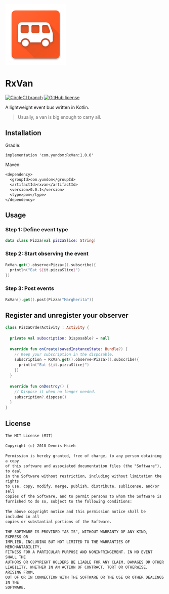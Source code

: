 ![RxVan Logo](https://github.com/yundom/RxVan/blob/master/images/logo.png)

# RxVan
[![CircleCI branch](https://img.shields.io/circleci/project/yundom/RxVan/master.svg)](https://circleci.com/gh/yundom/RxVan/tree/master)
[![GitHub license](https://img.shields.io/github/license/yundom/RxVan.svg)](https://github.com/yundom/RxVan/blob/master/LICENSE)

A lightweight event bus written in Kotlin.

> Usually, a van is big enough to carry all.

## Installation
Gradle:
```
implementation 'com.yundom:RxVan:1.0.0'
```

Maven:
```
<dependency>
  <groupId>com.yundom</groupId>
  <artifactId>rxvan</artifactId>
  <version>0.0.1</version>
  <type>pom</type>
</dependency>
```

## Usage
### Step 1: Define event type

``` kotlin
data class Pizza(val pizzaSlice: String)
```

### Step 2: Start observing the event

``` kotlin
RxVan.get().observe<Pizza>().subscribe({
  println("Eat ${it.pizzaSlice}")
})
```

### Step 3: Post events
``` kotlin
RxVan().get().post(Pizza("Margherita"))
```

## Register and unregister your observer
``` kotlin
class PizzaOrderActivity : Activity {

  private val subscription: Disposable? = null

  override fun onCreate(savedInstanceState: Bundle?) {
    // Keep your subscription in the disposable.
    subscription = RxVan.get().observe<Pizza>().subscribe({
      println("Eat ${it.pizzaSlice}")
    })
  }

  override fun onDestroy() {
    // Dispose it when no longer needed.
    subscription?.dispose()
  }
}
```

## License
```text
The MIT License (MIT)

Copyright (c) 2018 Dennis Hsieh

Permission is hereby granted, free of charge, to any person obtaining a copy
of this software and associated documentation files (the "Software"), to deal
in the Software without restriction, including without limitation the rights
to use, copy, modify, merge, publish, distribute, sublicense, and/or sell
copies of the Software, and to permit persons to whom the Software is
furnished to do so, subject to the following conditions:

The above copyright notice and this permission notice shall be included in all
copies or substantial portions of the Software.

THE SOFTWARE IS PROVIDED "AS IS", WITHOUT WARRANTY OF ANY KIND, EXPRESS OR
IMPLIED, INCLUDING BUT NOT LIMITED TO THE WARRANTIES OF MERCHANTABILITY,
FITNESS FOR A PARTICULAR PURPOSE AND NONINFRINGEMENT. IN NO EVENT SHALL THE
AUTHORS OR COPYRIGHT HOLDERS BE LIABLE FOR ANY CLAIM, DAMAGES OR OTHER
LIABILITY, WHETHER IN AN ACTION OF CONTRACT, TORT OR OTHERWISE, ARISING FROM,
OUT OF OR IN CONNECTION WITH THE SOFTWARE OR THE USE OR OTHER DEALINGS IN THE
SOFTWARE.

```
